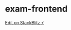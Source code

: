# exam-frontend

[Edit on StackBlitz ⚡️](https://stackblitz.com/edit/angular-dashboard-template-part-2-z7wich)